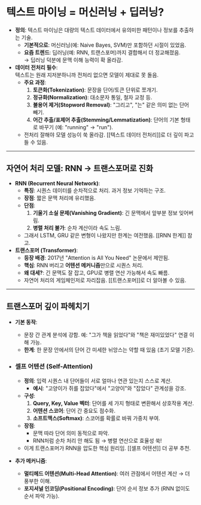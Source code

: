 # 텍스트 마이닝 = 머신러닝 + 딥러닝?

- **정의**: 텍스트 마이닝은 대량의 텍스트 데이터에서 유의미한 패턴이나 정보를 추출하는 기술.
    - **기본적으로**: 머신러닝(예: Naive Bayes, SVM)만 포함하던 시절이 있었음.
    - **요즘 트렌드**: 딥러닝(예: RNN, 트랜스포머)까지 결합해서 더 정교해졌음.  
        → 딥러닝 덕분에 문맥 이해 능력이 확 올라감.
- **데이터 전처리 필수**:  
    텍스트는 원래 지저분하니까 전처리 없으면 모델이 제대로 못 돌음.
    - **주요 과정**:
        1. **토큰화(Tokenization)**: 문장을 단어/토큰 단위로 쪼개기.
        2. **정규화(Normalization)**: 대소문자 통일, 철자 교정 등.
        3. **불용어 제거(Stopword Removal)**: "그리고", "는" 같은 의미 없는 단어 빼기.
        4. **어간 추출/표제어 추출(Stemming/Lemmatization)**: 단어의 기본 형태로 바꾸기 (예: "running" → "run").
    - 전처리 잘해야 모델 성능이 쑥 올라감. [[텍스트 데이터 전처리]]로 더 깊이 파고들 수 있음.

---

## 자연어 처리 모델: RNN → 트랜스포머로 진화

- **RNN (Recurrent Neural Network)**:
    - **특징**: 시퀀스 데이터를 순차적으로 처리. 과거 정보 기억하는 구조.
    - **장점**: 짧은 문맥 처리에 유리했음.
    - **단점**:
        1. **기울기 소실 문제(Vanishing Gradient)**: 긴 문맥에서 앞부분 정보 잊어버림.
        2. **병렬 처리 불가**: 순차 계산이라 속도 느림.
    - 그래서 LSTM, GRU 같은 변형이 나왔지만 한계는 여전했음. [[RNN 한계]] 참고.
- **트랜스포머 (Transformer)**:
    - **등장 배경**: 2017년 "Attention is All You Need" 논문에서 제안됨.
    - **핵심**: RNN 버리고 **어텐션 메커니즘**만으로 시퀀스 처리.
    - **왜 대세?**: 긴 문맥도 잘 잡고, GPU로 병렬 연산 가능해서 속도 빠름.
    - 자연어 처리의 게임체인저로 자리잡음. [[트랜스포머]]로 더 알아볼 수 있음.

---

## 트랜스포머 깊이 파헤치기

- **기본 동작**:
    - 문장 간 관계 분석에 강함. 예: "그가 책을 읽었다"와 "책은 재미있었다" 연결 이해 가능.
    - **한계**: 한 문장 안에서의 단어 간 미세한 뉘앙스는 약할 때 있음 (초기 모델 기준).
- ### 셀프 어텐션 (Self-Attention)
    
    - **정의**: 입력 시퀀스 내 단어들이 서로 얼마나 연관 있는지 스스로 계산.
        - **예시**: "고양이가 쥐를 잡았다"에서 "고양이"와 "잡았다" 관계성을 강조.
    - **구성**:
        1. **Query, Key, Value 벡터**: 단어를 세 가지 형태로 변환해서 상호작용 계산.
        2. **어텐션 스코어**: 단어 간 중요도 점수화.
        3. **소프트맥스(Softmax)**: 스코어를 확률로 바꿔 가중치 부여.
    - **장점**:
        - 문맥 따라 단어 의미 동적으로 파악.
        - RNN처럼 순차 처리 안 해도 됨 → 병렬 연산으로 효율성 쑥!
    - 이게 트랜스포머가 RNN을 압도한 핵심 원리임. [[셀프 어텐션]] 더 공부 추천.
- **추가 메커니즘**:
    - **멀티헤드 어텐션(Multi-Head Attention)**: 여러 관점에서 어텐션 계산 → 더 풍부한 이해.
    - **포지셔널 인코딩(Positional Encoding)**: 단어 순서 정보 추가 (RNN 없이도 순서 파악 가능).